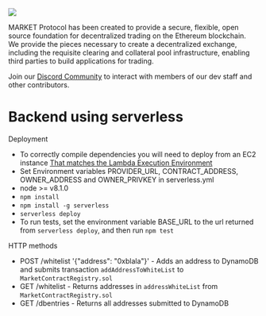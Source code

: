 <img src="https://github.com/MARKETProtocol/dApp/blob/master/src/img/MARKETProtocol-Light.png?raw=true" align="middle">

MARKET Protocol has been created to provide a secure, flexible, open source foundation for decentralized trading on the Ethereum blockchain. We provide the pieces necessary to create a decentralized exchange, including the requisite clearing and collateral pool infrastructure, enabling third parties to build applications for trading.

Join our [Discord Community](https://www.marketprotocol.io/discord) to interact with members of our dev staff and other contributors.

# Backend using serverless

Deployment

* To correctly compile dependencies you will need to deploy from an EC2 instance [That matches the Lambda Execution Environment](https://docs.aws.amazon.com/lambda/latest/dg/current-supported-versions.html)
* Set Environment variables PROVIDER_URL, CONTRACT_ADDRESS, OWNER_ADDRESS and OWNER_PRIVKEY in serverless.yml
* node >= v8.1.0
* `npm install`
* `npm install -g serverless`
* `serverless deploy`
* To run tests, set the environment variable BASE_URL to the url returned from `serverless deploy`, and then run `npm test`

HTTP methods

* POST /whitelist '{"address": "0xblala"}' - Adds an address to DynamoDB and submits transaction `addAddressToWhiteList` to `MarketContractRegistry.sol`
* GET /whitelist - Returns addresses in `addressWhiteList` from `MarketContractRegistry.sol`
* GET /dbentries - Returns all addresses submitted to DynamoDB
